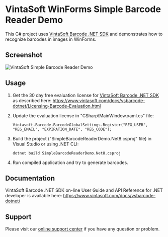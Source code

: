 # VintaSoft WinForms Simple Barcode Reader Demo

This C# project uses <a href="https://www.vintasoft.com/vsbarcode-dotnet-index.html">VintaSoft Barcode .NET SDK</a> and demonstrates how to recognize barcodes in images in WinForms.


## Screenshot
<img src="vintasoft-simple-barcode-reader-demo.png" title="VintaSoft Simple Barcode Reader Demo">


## Usage
1. Get the 30 day free evaluation license for <a href="https://www.vintasoft.com/vsbarcode-dotnet-index.html" target="_blank">VintaSoft Barcode .NET SDK</a> as described here: <a href="https://www.vintasoft.com/docs/vsbarcode-dotnet/Licensing-Barcode-Evaluation.html" target="_blank">https://www.vintasoft.com/docs/vsbarcode-dotnet/Licensing-Barcode-Evaluation.html</a>

2. Update the evaluation license in "CSharp\MainWindow.xaml.cs" file:
   ```
   Vintasoft.Barcode.BarcodeGlobalSettings.Register("REG_USER", "REG_EMAIL", "EXPIRATION_DATE", "REG_CODE");
   ```

3. Build the project ("SimpleBarcodeReaderDemo.Net8.csproj" file) in Visual Studio or using .NET CLI:
   ```
   dotnet build SimpleBarcodeReaderDemo.Net8.csproj
   ```

4. Run compiled application and try to generate barcodes.


## Documentation
VintaSoft Barcode .NET SDK on-line User Guide and API Reference for .NET developer is available here: https://www.vintasoft.com/docs/vsbarcode-dotnet/


## Support
Please visit our <a href="https://myaccount.vintasoft.com/">online support center</a> if you have any question or problem.

